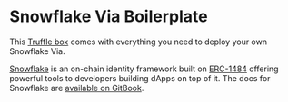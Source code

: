 # Snowflake Via Boilerplate

This [Truffle box](https://truffleframework.com/boxes) comes with everything you need to deploy your own Snowflake Via.

[Snowflake](https://github.com/hydrogen-dev/smart-contracts/tree/master/snowflake) is an on-chain identity framework built on [ERC-1484](https://erc1484.org/) offering powerful tools to developers building dApps on top of it. The docs for Snowflake are [available on GitBook](https://hydro.gitbook.io/docs/).
